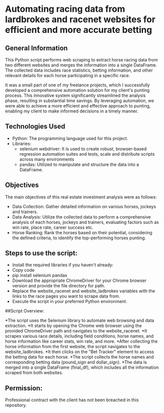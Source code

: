# Automating racing data from lardbrokes and racenet websites for efficient and more accurate betting

## General Information
This Python script performs web scraping to extract horse racing data from two different websites and merges the information into a single DataFrame. The collected data includes race statistics, betting information, and other relevant details for each horse participating in a specific race.

It was a small part of one of my freelance projects, which I successfully developed a comprehensive automation solution for my client's punting process. This innovative system significantly streamlined the analysis phase, resulting in substantial time savings. By leveraging automation, we were able to achieve a more efficient and effective approach to punting, enabling my client to make informed decisions in a timely manner.

## Technologies Used
* Python: The programming language used for this project.
* Libraries:
    * selenium webdriver: It is used to create robust, browser-based regression automation suites and tests, scale and distribute scripts across many environments
    * pandas: Utilized to manipulate and structure the data into a DataFrame.
    

## Objectives
The main objectives of this real estate investment analysis were as follows:

* Data Collection: Gather detailed information on various horses, jockeys and trainers.
* Data Analysis: Utilize the collected data to perform a comprehensive analysis of each horses, jockeys and trainers, evaluating factors such as win rate, place rate, career success etc.
* Horse Ranking: Rank the horses based on their potential, considering the defined criteria, to identify the top-performing horses punting.

## Steps to use the script:

* Install the required libraries if you haven't already:
* Copy code
* pip install selenium pandas
* Download the appropriate ChromeDriver for your Chrome browser version and provide the file directory for path.
* Replace the website_racenet and website_ladbrokes variables with the links to the race pages you want to scrape data from.
* Execute the script in your preferred Python environment.

##Script Overview:

*The script uses the Selenium library to automate web browsing and data extraction.
*It starts by opening the Chrome web browser using the provided ChromeDriver path and navigates to the website_racenet.
*It scrapes various race details, including field conditions, horse names, and horse information like career stats, win rate, and more.
*After collecting the horse information from the first website, the script navigates to the website_ladbrokes.
*It then clicks on the "Bet Tracker" element to access the betting data for each horse.
*The script collects the horse names and corresponding betting data (pound_sign and dollar_sign).
*The data is merged into a single DataFrame (final_df), which includes all the information scraped from both websites.


## Permission:
Professional contract with the client has not been breached in this repository.


